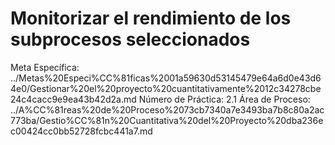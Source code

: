 # Monitorizar el rendimiento de los subprocesos seleccionados

Meta Específica: ../Metas%20Especi%CC%81ficas%2001a59630d53145479e64a6d0e43d64e0/Gestionar%20el%20proyecto%20cuantitativamente%2012c34278cbe24c4cacc9e9ea43b42d2a.md
Número de Práctica: 2.1
Área de Proceso: ../A%CC%81reas%20de%20Proceso%2073cb7340a7e3493ba7b8c80a2ac773ba/Gestio%CC%81n%20Cuantitativa%20del%20Proyecto%20dba236ec00424cc0bb52728fcbc441a7.md